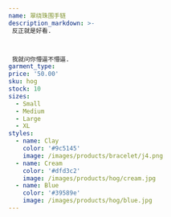 ```yaml
---
name: 翠绕珠围手链
description_markdown: >-
 反正就是好看.



 我就问你懵逼不懵逼.
garment_type:
price: '50.00'
sku: hog
stock: 10
sizes:
  - Small
  - Medium
  - Large
  - XL
styles:
  - name: Clay
    color: '#9c5145'
    image: /images/products/bracelet/j4.png
  - name: Cream
    color: '#dfd3c2'
    image: /images/products/hog/cream.jpg
  - name: Blue
    color: '#39589e'
    image: /images/products/hog/blue.jpg
---
```

